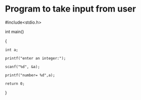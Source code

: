 # Program to take input from user

#include<stdio.h>

int main()

{

    int a;
    
    printf("enter an integer:");
    
    scanf("%d", &a);
    
    printf("number= %d",a);
    
    return 0;
    
}
